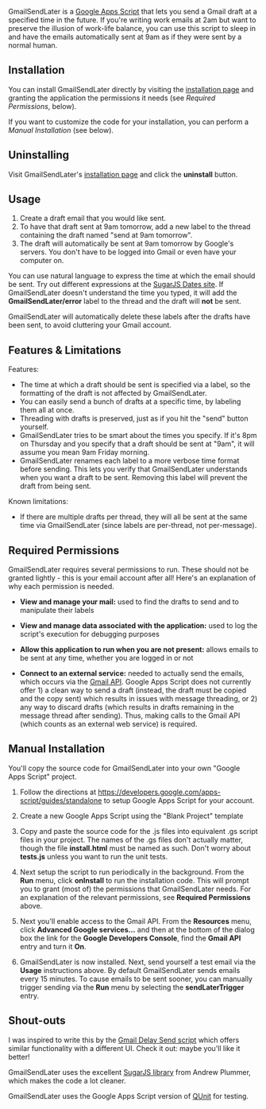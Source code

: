 GmailSendLater is a [Google Apps
Script](http://code.google.com/googleapps/appsscript/) that lets you send a Gmail draft at a specified time in the future. If you're writing work emails at 2am but want to preserve the illusion of work-life balance, you can use this script to sleep in and have the emails automatically sent at 9am as if they were sent by a normal human.

## Installation

You can install GmailSendLater directly by visiting the [installation page](https://script.google.com/macros/s/AKfycbxLEvLCZROFQcnFMTCtdi7g4-EzX76lnvwvpiEwva-STnEKA6Qi/exec) and granting the application the permissions it needs (see *Required Permissions*, below).

If you want to customize the code for your installation, you can perform a *Manual Installation* (see below).

## Uninstalling

Visit GmailSendLater's [installation page](https://script.google.com/macros/s/AKfycbxLEvLCZROFQcnFMTCtdi7g4-EzX76lnvwvpiEwva-STnEKA6Qi/exec) and click the **uninstall** button.

## Usage

1. Create a draft email that you would like sent.
2. To have that draft sent at 9am tomorrow, add a new label to the thread containing the draft named "send at 9am tomorrow".
3. The draft will automatically be sent at 9am tomorrow by Google's servers. You don't have to be logged into Gmail or even have your computer on.

You can use natural language to express the time at which the email should be sent. Try out different expressions at the [SugarJS Dates site](http://sugarjs.com/dates). If GmailSendLater doesn't understand the time you typed, it will add the **GmailSendLater/error** label to the thread and the draft will **not** be sent.

GmailSendLater will automatically delete these labels after the drafts have been sent, to avoid cluttering your Gmail account.

## Features & Limitations

Features:
* The time at which a draft should be sent is specified via a label, so the formatting of the draft is not affected by GmailSendLater.
* You can easily send a bunch of drafts at a specific time, by labeling them all at once.
* Threading with drafts is preserved, just as if you hit the "send" button yourself.
* GmailSendLater tries to be smart about the times you specify. If it's 8pm on Thursday and you specify that a draft should be sent at "9am", it will assume you mean 9am Friday morning.
* GmailSendLater renames each label to a more verbose time format before sending. This lets you verify that GmailSendLater understands when you want a draft to be sent. Removing this label will prevent the draft from being sent.

Known limitations:
* If there are multiple drafts per thread, they will all be sent at the same time via GmailSendLater (since labels are per-thread, not per-message).

## Required Permissions

GmailSendLater requires several permissions to run. These should not be granted lightly - this is your email account after all! Here's an explanation of why each permission is needed.

* **View and manage your mail:** used to find the drafts to send and to manipulate their labels

* **View and manage data associated with the application:** used to log the script's execution for debugging purposes

* **Allow this application to run when you are not present:** allows emails to be sent at any time, whether you are logged in or not

* **Connect to an external service:** needed to actually send the emails, which occurs via the [Gmail API](https://developers.google.com/gmail/api/v1/reference/users/drafts). Google Apps Script does not currently offer 1) a clean way to send a draft (instead, the draft must be copied and the copy sent) which results in issues with message threading, or 2) any way to discard drafts (which results in drafts remaining in the message thread after sending). Thus, making calls to the Gmail API (which counts as an external web service) is required.


## Manual Installation

You'll copy the source code for GmailSendLater into your own "Google Apps Script" project.

1. Follow the directions at https://developers.google.com/apps-script/guides/standalone to setup Google Apps Script for your account.

2. Create a new Google Apps Script using the "Blank Project" template

3. Copy and paste the source code for the .js files into equivalent .gs script files in your project. The names of the .gs files don't actually matter, though the file **install.html** must be named as such. Don't worry about **tests.js** unless you want to run the unit tests.

4. Next setup the script to run periodically in the background. From the **Run** menu, click **onInstall** to run the installation code. This will prompt you to grant (most of) the permissions that GmailSendLater needs. For an explanation of the relevant permissions, see **Required Permissions** above.

5. Next you'll enable access to the Gmail API. From the **Resources** menu, click **Advanced Google services...** and then at the bottom of the dialog box the link for the **Google Developers Console**, find the **Gmail API** entry and turn it **On**.

6. GmailSendLater is now installed. Next, send yourself a test email via the **Usage** instructions above. By default GmailSendLater sends emails every 15 minutes. To cause emails to be sent sooner, you can manually trigger sending via the **Run** menu by selecting the **sendLaterTrigger** entry.

## Shout-outs

I was inspired to write this by the [Gmail Delay Send script](https://code.google.com/p/gmail-delay-send/) which offers similar functionality with a different UI. Check it out: maybe you'll like it better!

GmailSendLater uses the excellent [SugarJS library](http://sugarjs.com) from Andrew Plummer, which makes the code a lot cleaner.

GmailSendLater uses the Google Apps Script version of [QUnit](http://qunitjs.com/) for testing.

